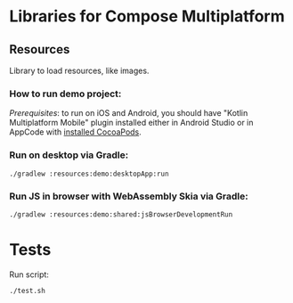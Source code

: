 # Libraries for Compose Multiplatform

## Resources
Library to load resources, like images.

### How to run demo project:
*Prerequisites*: to run on iOS and Android, you should have "Kotlin Multiplatform Mobile" plugin installed either
in Android Studio or in AppCode with [installed CocoaPods](https://kotlinlang.org/docs/native-cocoapods.html).

### Run on desktop via Gradle:
`./gradlew :resources:demo:desktopApp:run`

### Run JS in browser with WebAssembly Skia via Gradle:
`./gradlew :resources:demo:shared:jsBrowserDevelopmentRun`

# Tests
Run script: 
```bash
./test.sh
```
